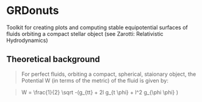 # GRDonuts
Toolkit for creating plots and computing stable equipotential surfaces of fluids orbiting a compact stellar object (see Zarotti: Relativistic Hydrodynamics)

## Theoretical background

> For perfect fluids, orbiting a compact, spherical, staionary object, the Potential W (in terms of the metric) of the fluid is given by:

>  W = \frac{1}{2} \sqrt -(g_{tt} + 2l g_{t \phi} + l^2 g_{\phi \phi} ) 
